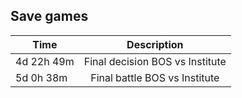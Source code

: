 ## Save games


| Time          | Description                             |
| ------------- |:---------------------------------------:|
| 4d 22h 49m    | Final decision BOS vs Institute         |
| 5d 0h 38m     | Final battle BOS vs Institute           |
